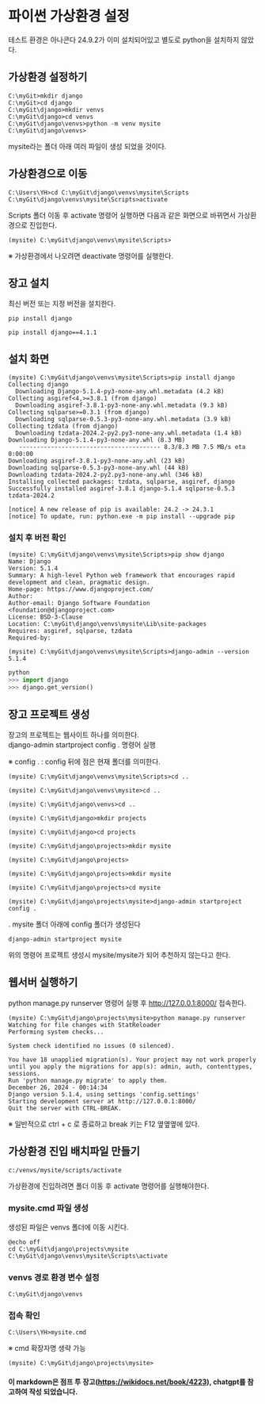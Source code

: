 # 파이썬 가상환경 설정



테스트 환경은 아나콘다 24.9.2가 이미 설치되어있고 별도로 python을 설치하지 않았다.


## 가상환경 설정하기  

```
C:\myGit>mkdir django
C:\myGit>cd django
C:\myGit\django>mkdir venvs
C:\myGit\django>cd venvs
C:\myGit\django\venvs>python -m venv mysite
C:\myGit\django\venvs>
```
mysite라는 폴더 아래 여러 파일이 생성 되었을 것이다.



## 가상환경으로 이동
```
C:\Users\YH>cd C:\myGit\django\venvs\mysite\Scripts
C:\myGit\django\venvs\mysite\Scripts>activate
```

Scripts 폴더 이동 후 activate 명령어 실행하면 다음과 같은 화면으로 바뀌면서 가상환경으로 진입한다.

```
(mysite) C:\myGit\django\venvs\mysite\Scripts>
```

※ 가상환경에서 나오려면 deactivate 명령어를 실행한다.



## 장고 설치 

최신 버전 또는 지정 버전을 설치한다.

```
pip install django
```
```
pip install django==4.1.1
```

## 설치 화면 

``` 
(mysite) C:\myGit\django\venvs\mysite\Scripts>pip install django
Collecting django
  Downloading Django-5.1.4-py3-none-any.whl.metadata (4.2 kB)
Collecting asgiref<4,>=3.8.1 (from django)
  Downloading asgiref-3.8.1-py3-none-any.whl.metadata (9.3 kB)
Collecting sqlparse>=0.3.1 (from django)
  Downloading sqlparse-0.5.3-py3-none-any.whl.metadata (3.9 kB)
Collecting tzdata (from django)
  Downloading tzdata-2024.2-py2.py3-none-any.whl.metadata (1.4 kB)
Downloading Django-5.1.4-py3-none-any.whl (8.3 MB)
   ---------------------------------------- 8.3/8.3 MB 7.5 MB/s eta 0:00:00
Downloading asgiref-3.8.1-py3-none-any.whl (23 kB)
Downloading sqlparse-0.5.3-py3-none-any.whl (44 kB)
Downloading tzdata-2024.2-py2.py3-none-any.whl (346 kB)
Installing collected packages: tzdata, sqlparse, asgiref, django
Successfully installed asgiref-3.8.1 django-5.1.4 sqlparse-0.5.3 tzdata-2024.2

[notice] A new release of pip is available: 24.2 -> 24.3.1
[notice] To update, run: python.exe -m pip install --upgrade pip

```

### 설치 후 버전 확인 

```
(mysite) C:\myGit\django\venvs\mysite\Scripts>pip show django
Name: Django
Version: 5.1.4
Summary: A high-level Python web framework that encourages rapid development and clean, pragmatic design.
Home-page: https://www.djangoproject.com/
Author:
Author-email: Django Software Foundation <foundation@djangoproject.com>
License: BSD-3-Clause
Location: C:\myGit\django\venvs\mysite\Lib\site-packages
Requires: asgiref, sqlparse, tzdata
Required-by:
```
```
(mysite) C:\myGit\django\venvs\mysite\Scripts>django-admin --version
5.1.4
```

``` python
python
>>> import django
>>> django.get_version()
```



## 장고 프로젝트 생성 

장고의 프로젝트는 웹사이트 하나를 의미한다.   
django-admin startproject config . 명령어 실행 

※ config . : config 뒤에 점은 현재 폴더를 의미한다. 
```
(mysite) C:\myGit\django\venvs\mysite\Scripts>cd ..

(mysite) C:\myGit\django\venvs\mysite>cd ..

(mysite) C:\myGit\django\venvs>cd ..

(mysite) C:\myGit\django>mkdir projects

(mysite) C:\myGit\django>cd projects

(mysite) C:\myGit\django\projects>mkdir mysite

(mysite) C:\myGit\django\projects>

(mysite) C:\myGit\django\projects>mkdir mysite

(mysite) C:\myGit\django\projects>cd mysite

(mysite) C:\myGit\django\projects\mysite>django-admin startproject config .

```
.
mysite 폴더 아래에 config 폴더가 생성된다


```
django-admin startproject mysite  
```

위의 명령어 프로젝트 생성시 mysite/mysite가 되어 추천하지 않는다고 한다.


## 웹서버 실행하기

python manage.py runserver 명령어 실행 후 http://127.0.0.1:8000/ 접속한다.


```
(mysite) C:\myGit\django\projects\mysite>python manage.py runserver
Watching for file changes with StatReloader
Performing system checks...

System check identified no issues (0 silenced).

You have 18 unapplied migration(s). Your project may not work properly until you apply the migrations for app(s): admin, auth, contenttypes, sessions.
Run 'python manage.py migrate' to apply them.
December 26, 2024 - 00:14:34
Django version 5.1.4, using settings 'config.settings'
Starting development server at http://127.0.0.1:8000/
Quit the server with CTRL-BREAK.
```

※ 일반적으로 ctrl + c 로 종료하고 break 키는 F12 옆옆옆에 있다.



## 가상환경 진입 배치파일 만들기

```
c:/venvs/mysite/scripts/activate
```

가상환경에 진입하려면 폴더 이동 후 activate 명령어를 실행해야한다.


### mysite.cmd 파일 생성 

생성된 파일은 venvs 폴더에 이동 시킨다.

```
@echo off
cd C:\myGit\django\projects\mysite
C:\myGit\django\venvs\mysite\Scripts\activate
```


### venvs 경로 환경 변수 설정 

```
C:\myGit\django\venvs
```

### 접속 확인

```
C:\Users\YH>mysite.cmd
```

※ cmd 확장자명 생략 가능

```
(mysite) C:\myGit\django\projects\mysite>
```









#### **이 markdown은 점프 투 장고(https://wikidocs.net/book/4223), chatgpt를 참고하여 작성 되었습니다.**

